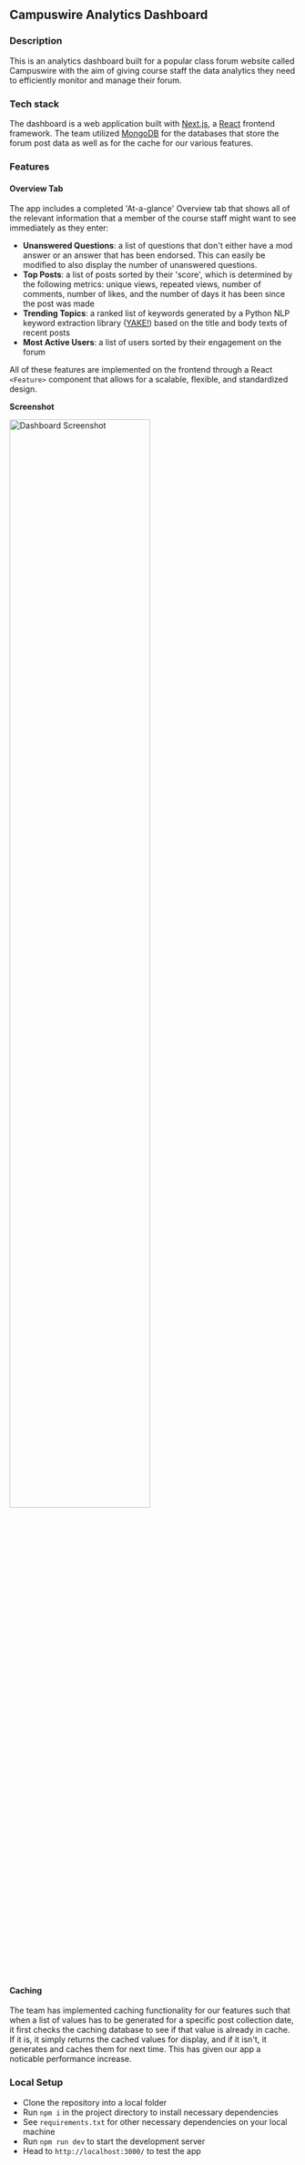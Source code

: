 ## Campuswire Analytics Dashboard

### Description
This is an analytics dashboard built for a popular class forum website called Campuswire with the aim of giving course staff the data analytics they need to efficiently monitor and manage their forum.

### Tech stack
The dashboard is a web application built with [Next.js](https://nextjs.org/docs), a [React](https://react.dev/) frontend framework.  The team utilized [MongoDB](https://www.mongodb.com/) for the databases that store the forum post data as well as for the cache for our various features.

### Features
#### Overview Tab
The app includes a completed 'At-a-glance' Overview tab that shows all of the relevant information that a member of the course staff might want to see immediately as they enter:
- **Unanswered Questions**: a list of questions that don't either have a mod answer or an answer that has been endorsed.  This can easily be modified to also display the number of unanswered questions.
- **Top Posts**: a list of posts sorted by their 'score', which is determined by the following metrics: unique views, repeated views, number of comments, number of likes, and the number of days it has been since the post was made
- **Trending Topics**: a ranked list of keywords generated by a Python NLP keyword extraction library ([YAKE!](https://pypi.org/project/yake/)) based on the title and body texts of recent posts
- **Most Active Users**: a list of users sorted by their engagement on the forum

All of these features are implemented on the frontend through a React `<Feature>` component that allows for a scalable, flexible, and standardized design.

**Screenshot**

<img width="70%" alt="Dashboard Screenshot" src="https://github.com/massbchou/CS320Team8/assets/110953303/cc92eb61-898f-40b6-8c42-0542475b06a6">

#### Caching

The team has implemented caching functionality for our features such that when a list of values has to be generated for a specific post collection date, it first checks the caching database to see if that value is already in cache.  If it is, it simply returns the cached values for display, and if it isn't, it generates and caches them for next time.  This has given our app a noticable performance increase.

### Local Setup
- Clone the repository into a local folder
- Run `npm i` in the project directory to install necessary dependencies
- See `requirements.txt` for other necessary dependencies on your local machine
- Run `npm run dev` to start the development server
- Head to `http://localhost:3000/` to test the app
